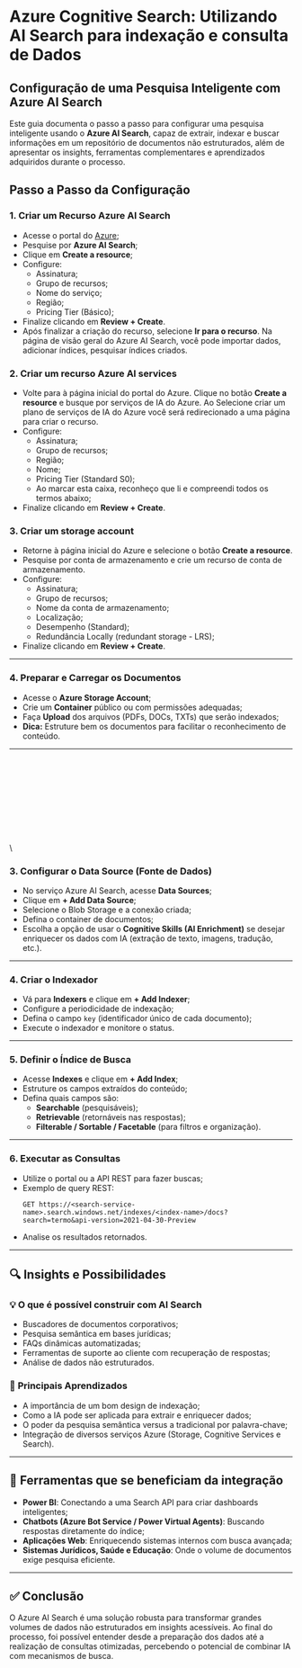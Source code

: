 # Azure Cognitive Search: Utilizando AI Search para indexação e consulta de Dados



## Configuração de uma Pesquisa Inteligente com Azure AI Search

Este guia documenta o passo a passo para configurar uma pesquisa inteligente usando o **Azure AI Search**, capaz de extrair, indexar e buscar informações em um repositório de documentos não estruturados, além de apresentar os insights, ferramentas complementares e aprendizados adquiridos durante o processo.

## Passo a Passo da Configuração

### 1. **Criar um Recurso Azure AI Search**
- Acesse o portal do [Azure](https://portal.azure.com/);
- Pesquise por **Azure AI Search**;
- Clique em **Create a resource**;
- Configure:
  - Assinatura;
  - Grupo de recursos;
  - Nome do serviço;
  - Região;
  - Pricing Tier (Básico);
- Finalize clicando em **Review + Create**.
- Após finalizar a criação do recurso, selecione **Ir para o recurso**. Na página de visão geral do Azure AI Search, você pode importar dados, adicionar índices, pesquisar índices criados.

### 2. **Criar um recurso Azure AI services**
- Volte para à página inicial do portal do Azure. Clique no botão **Create a resource** e busque por serviços de IA do Azure. Ao Selecione criar um plano de serviços de IA do Azure você será redirecionado a uma página para criar o recurso.
- Configure:
  - Assinatura;
  - Grupo de recursos;
  - Região;
  - Nome;
  - Pricing Tier (Standard S0);
  - Ao marcar esta caixa, reconheço que li e compreendi todos os termos abaixo;
- Finalize clicando em **Review + Create**.

### 3. **Criar um storage account**
- Retorne à página inicial do Azure e selecione o botão **Create a resource**.
- Pesquise por conta de armazenamento e crie um recurso de conta de armazenamento.
- Configure:
  - Assinatura;
  - Grupo de recursos;
  - Nome da conta de armazenamento;
  - Localização;
  - Desempenho (Standard);
  - Redundância Locally (redundant storage - LRS);
- Finalize clicando em **Review + Create**.
---
### 4. **Preparar e Carregar os Documentos**
- Acesse o **Azure Storage Account**;
- Crie um **Container** público ou com permissões adequadas;
- Faça **Upload** dos arquivos (PDFs, DOCs, TXTs) que serão indexados;
- **Dica:** Estruture bem os documentos para facilitar o reconhecimento de conteúdo.
---
\
\
\
\
\
\
\
\
\
\

### 3. **Configurar o Data Source (Fonte de Dados)**
- No serviço Azure AI Search, acesse **Data Sources**;
- Clique em **+ Add Data Source**;
- Selecione o Blob Storage e a conexão criada;
- Defina o container de documentos;
- Escolha a opção de usar o **Cognitive Skills (AI Enrichment)** se desejar enriquecer os dados com IA (extração de texto, imagens, tradução, etc.).

---

### 4. **Criar o Indexador**
- Vá para **Indexers** e clique em **+ Add Indexer**;
- Configure a periodicidade de indexação;
- Defina o campo `key` (identificador único de cada documento);
- Execute o indexador e monitore o status.

---

### 5. **Definir o Índice de Busca**
- Acesse **Indexes** e clique em **+ Add Index**;
- Estruture os campos extraídos do conteúdo;
- Defina quais campos são:
  - **Searchable** (pesquisáveis);
  - **Retrievable** (retornáveis nas respostas);
  - **Filterable / Sortable / Facetable** (para filtros e organização).

---

### 6. **Executar as Consultas**
- Utilize o portal ou a API REST para fazer buscas;
- Exemplo de query REST:
  ```
  GET https://<search-service-name>.search.windows.net/indexes/<index-name>/docs?search=termo&api-version=2021-04-30-Preview
  ```
- Analise os resultados retornados.

---

## 🔍 Insights e Possibilidades

### 💡 **O que é possível construir com AI Search**
- Buscadores de documentos corporativos;
- Pesquisa semântica em bases jurídicas;
- FAQs dinâmicas automatizadas;
- Ferramentas de suporte ao cliente com recuperação de respostas;
- Análise de dados não estruturados.

### 🧠 **Principais Aprendizados**
- A importância de um bom design de indexação;
- Como a IA pode ser aplicada para extrair e enriquecer dados;
- O poder da pesquisa semântica versus a tradicional por palavra-chave;
- Integração de diversos serviços Azure (Storage, Cognitive Services e Search).

---

## 🧰 Ferramentas que se beneficiam da integração
- **Power BI**: Conectando a uma Search API para criar dashboards inteligentes;
- **Chatbots (Azure Bot Service / Power Virtual Agents)**: Buscando respostas diretamente do índice;
- **Aplicações Web**: Enriquecendo sistemas internos com busca avançada;
- **Sistemas Jurídicos, Saúde e Educação**: Onde o volume de documentos exige pesquisa eficiente.

---

## ✅ Conclusão
O Azure AI Search é uma solução robusta para transformar grandes volumes de dados não estruturados em insights acessíveis. Ao final do processo, foi possível entender desde a preparação dos dados até a realização de consultas otimizadas, percebendo o potencial de combinar IA com mecanismos de busca.

